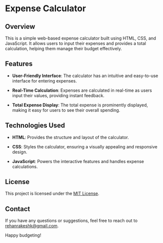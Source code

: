 # Expense Calculator

## Overview

This is a simple web-based expense calculator built using HTML, CSS, and JavaScript. It allows users to input their expenses and provides a total calculation, helping them manage their budget effectively.

## Features

- **User-Friendly Interface**: The calculator has an intuitive and easy-to-use interface for entering expenses.
  
- **Real-Time Calculation**: Expenses are calculated in real-time as users input their values, providing instant feedback.

- **Total Expense Display**: The total expense is prominently displayed, making it easy for users to see their overall spending.

## Technologies Used

- **HTML**: Provides the structure and layout of the calculator.

- **CSS**: Styles the calculator, ensuring a visually appealing and responsive design.

- **JavaScript**: Powers the interactive features and handles expense calculations.


## License

This project is licensed under the [MIT License](LICENSE).

## Contact

If you have any questions or suggestions, feel free to reach out to rehanrakeshk@gmail.com.

Happy budgeting!
